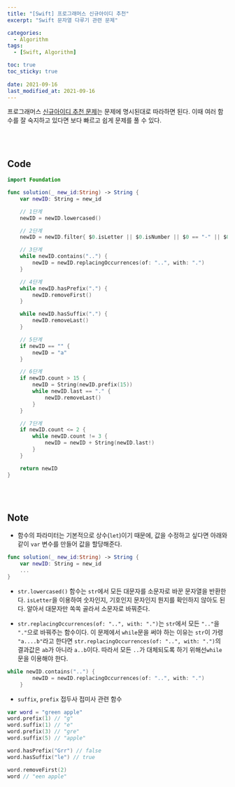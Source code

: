 ```yaml
---
title: "[Swift] 프로그래머스 신규아이디 추천"
excerpt: "Swift 문자열 다루기 관련 문제"

categories:
  - Algorithm
tags:
  - [Swift, Algorithm]

toc: true
toc_sticky: true
 
date: 2021-09-16
last_modified_at: 2021-09-16
---
```


프로그래머스 [신규아이디 추천 문제](https://programmers.co.kr/learn/courses/30/lessons/72410?language=swift)는 문제에 명시된대로 따라하면 된다. 이때 여러 함수를 잘 숙지하고 있다면 보다 빠르고 쉽게 문제를 풀 수 있다. 

<br />
<br />

## Code

``` swift
import Foundation

func solution(_ new_id:String) -> String {
    var newID: String = new_id

    // 1단계
    newID = newID.lowercased()

    // 2단계
    newID = newID.filter{ $0.isLetter || $0.isNumber || $0 == "-" || $0 == "_" || $0 == "." }

    // 3단계
    while newID.contains("..") {
        newID = newID.replacingOccurrences(of: "..", with: ".")
    }

    // 4단계
    while newID.hasPrefix(".") {
        newID.removeFirst()
    }

    while newID.hasSuffix(".") {
        newID.removeLast()
    }

    // 5단계
    if newID == "" {
        newID = "a"
    }

    // 6단계
    if newID.count > 15 {
        newID = String(newID.prefix(15))
        while newID.last == "." {
            newID.removeLast()
        }
    }

    // 7단계
    if newID.count <= 2 {
        while newID.count != 3 {
            newID = newID + String(newID.last!)
        }
    }

    return newID
}
```
<br />
<br />

## Note
- 함수의 파라미터는 기본적으로 상수(`let`)이기 때문에, 값을 수정하고 싶다면 아래와 같이 `var` 변수를 만들어 값을 할당해준다.
```swift 
func solution(_ new_id:String) -> String {
    var newID: String = new_id
    ...
}
```
- `str.lowercased()` 함수는 `str`에서 모든 대문자를 소문자로 바꾼 문자열을 반환한다. `isLetter`을 이용하여 숫자인지, 기호인지 문자인지 뭔지를 확인하지 않아도 된다. 알아서 대문자만 쏙쏙 골라서 소문자로 바꿔준다. 

- `str.replacingOccurrences(of: "..", with: ".")`는 `str`에서 모든 `".."`을 `"."`으로 바꿔주는 함수이다. 이 문제에서 `while`문을 써야 하는 이유는 `str`이 가령 `"a....b"`라고 한다면 `str.replacingOccurrences(of: "..", with: ".")`의 결과값은 `ab`가 아니라 `a..b`이다. 따라서 모든 `..`가 대체되도록 하기 위해선`while`문을 이용해야 한다. 
``` swift 
while newID.contains("..") {
        newID = newID.replacingOccurrences(of: "..", with: ".")
    }
```

- `suffix`, `prefix` 접두사 접미사 관련 함수
```swift  
var word = "green apple"
word.prefix(1) // "g"
word.suffix(1) // "e"
word.prefix(3) // "gre"
word.suffix(5) // "apple"

word.hasPrefix("Grr") // false
word.hasSuffix("le") // true

word.removeFirst(2)
word // "een apple"
```